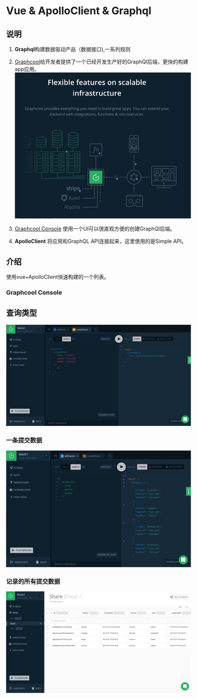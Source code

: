 # Vue & ApolloClient & Graphql

## 说明

1. **Graphql**构建数据驱动产品（数据接口),一系列规则
2. [Graphcool](https://www.graph.cool/)给开发者提供了一个已经开发生产好的GraphQl后端，更快的构建app应用。
![](./src/img/graphcool.png)

3. [Graphcool Console](https://console.graph.cool) 使用一个UI可以很直观方便的创建GraphQl后端。
4. **ApolloClient** 将应用和GraphQL API连接起来，这里使用的是Simple API。

## 介绍

使用vue+ApolloClient快速构建的一个列表。

### Graphcool Console
##  查询类型
![](./src/img/graphql1.png)
### 一条提交数据
![](./src/img/graphql2.png)
### 记录的所有提交数据
![](./src/img/graphql3.png)